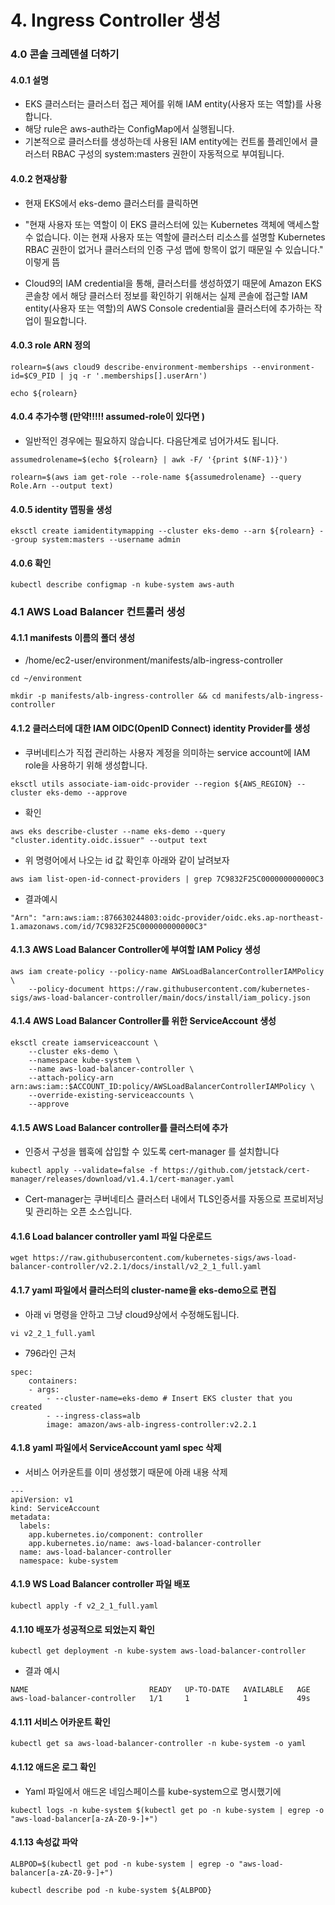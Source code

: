 # 4. Ingress Controller 생성

### 4.0 콘솔 크레덴셜 더하기
#### 4.0.1 설명
- EKS 클러스터는 클러스터 접근 제어를 위해 IAM entity(사용자 또는 역할)를 사용합니다. 
- 해당 rule은 aws-auth라는 ConfigMap에서 실행됩니다. 
- 기본적으로 클러스터를 생성하는데 사용된 IAM entity에는 컨트롤 플레인에서 클러스터 RBAC 구성의 system:masters 권한이 자동적으로 부여됩니다.

#### 4.0.2 현재상황

- 현재 EKS에서 eks-demo 클러스터를 클릭하면

- "현재 사용자 또는 역할이 이 EKS 클러스터에 있는 Kubernetes 객체에 액세스할 수 없습니다.
이는 현재 사용자 또는 역할에 클러스터 리소스를 설명할 Kubernetes RBAC 권한이 없거나 클러스터의 인증 구성 맵에 항목이 없기 때문일 수 있습니다."
이렇게 뜸

- Cloud9의 IAM credential을 통해, 클러스터를 생성하였기 때문에 Amazon EKS 콘솔창 에서 해당 클러스터 정보를 확인하기 위해서는 실제 콘솔에 접근할 IAM entity(사용자 또는 역할)의 AWS Console credential을 클러스터에 추가하는 작업이 필요합니다.


#### 4.0.3 role ARN 정의
```
rolearn=$(aws cloud9 describe-environment-memberships --environment-id=$C9_PID | jq -r '.memberships[].userArn')
```
```
echo ${rolearn}
```


#### 4.0.4 추가수행 (만약!!!!! assumed-role이 있다면 )
- 일반적인 경우에는 필요하지 않습니다. 다음단계로 넘어가셔도 됩니다.
```
assumedrolename=$(echo ${rolearn} | awk -F/ '{print $(NF-1)}')
```
```
rolearn=$(aws iam get-role --role-name ${assumedrolename} --query Role.Arn --output text) 
```

#### 4.0.5 identity 맵핑을 생성
```
eksctl create iamidentitymapping --cluster eks-demo --arn ${rolearn} --group system:masters --username admin
```

#### 4.0.6 확인
```
kubectl describe configmap -n kube-system aws-auth
```



### 4.1 AWS Load Balancer 컨트롤러 생성
#### 4.1.1 manifests 이름의 폴더 생성
- /home/ec2-user/environment/manifests/alb-ingress-controller
```
cd ~/environment

mkdir -p manifests/alb-ingress-controller && cd manifests/alb-ingress-controller
```

#### 4.1.2 클러스터에 대한 IAM OIDC(OpenID Connect) identity Provider를 생성
- 쿠버네티스가 직접 관리하는 사용자 계정을 의미하는 service account에 IAM role을 사용하기 위해 생성합니다.
```
eksctl utils associate-iam-oidc-provider --region ${AWS_REGION} --cluster eks-demo --approve
```


- 확인
```
aws eks describe-cluster --name eks-demo --query "cluster.identity.oidc.issuer" --output text
```

- 위 명령어에서 나오는 id 값 확인후 아래와 같이 날려보자
```
aws iam list-open-id-connect-providers | grep 7C9832F25C000000000000C3
```


- 결과예시
```
"Arn": "arn:aws:iam::876630244803:oidc-provider/oidc.eks.ap-northeast-1.amazonaws.com/id/7C9832F25C000000000000C3"
```





#### 4.1.3 AWS Load Balancer Controller에 부여할 IAM Policy 생성
```
aws iam create-policy --policy-name AWSLoadBalancerControllerIAMPolicy \
    --policy-document https://raw.githubusercontent.com/kubernetes-sigs/aws-load-balancer-controller/main/docs/install/iam_policy.json
```

#### 4.1.4 AWS Load Balancer Controller를 위한 ServiceAccount 생성
```
eksctl create iamserviceaccount \
    --cluster eks-demo \
    --namespace kube-system \
    --name aws-load-balancer-controller \
    --attach-policy-arn arn:aws:iam::$ACCOUNT_ID:policy/AWSLoadBalancerControllerIAMPolicy \
    --override-existing-serviceaccounts \
    --approve
```

#### 4.1.5 AWS Load Balancer controller를 클러스터에 추가
- 인증서 구성을 웹훅에 삽입할 수 있도록 cert-manager 를 설치합니다
```
kubectl apply --validate=false -f https://github.com/jetstack/cert-manager/releases/download/v1.4.1/cert-manager.yaml
```
- Cert-manager는 쿠버네티스 클러스터 내에서 TLS인증서를 자동으로 프로비저닝 및 관리하는 오픈 소스입니다.


#### 4.1.6 Load balancer controller yaml 파일 다운로드
```
wget https://raw.githubusercontent.com/kubernetes-sigs/aws-load-balancer-controller/v2.2.1/docs/install/v2_2_1_full.yaml
```

#### 4.1.7 yaml 파일에서 클러스터의 cluster-name을 eks-demo으로 편집

- 아래 vi 명령을 안하고 그냥 cloud9상에서 수정해도됩니다.
```
vi v2_2_1_full.yaml
```
- 796라인 근처
```
spec:
    containers:
    - args:
        - --cluster-name=eks-demo # Insert EKS cluster that you created
        - --ingress-class=alb
        image: amazon/aws-alb-ingress-controller:v2.2.1
```

#### 4.1.8 yaml 파일에서 ServiceAccount yaml spec 삭제
- 서비스 어카운트를 이미 생성했기 때문에 아래 내용 삭제
```
---
apiVersion: v1
kind: ServiceAccount
metadata:
  labels:
    app.kubernetes.io/component: controller
    app.kubernetes.io/name: aws-load-balancer-controller
  name: aws-load-balancer-controller
  namespace: kube-system
```

#### 4.1.9 WS Load Balancer controller 파일 배포
```
kubectl apply -f v2_2_1_full.yaml
```

#### 4.1.10 배포가 성공적으로 되었는지 확인
```
kubectl get deployment -n kube-system aws-load-balancer-controller
```


- 결과 예시
```
NAME                           READY   UP-TO-DATE   AVAILABLE   AGE
aws-load-balancer-controller   1/1     1            1           49s
```


#### 4.1.11 서비스 어카운트 확인
```
kubectl get sa aws-load-balancer-controller -n kube-system -o yaml
```


#### 4.1.12 애드온 로그 확인

- Yaml 파일에서 애드온 네임스페이스를 kube-system으로 명시했기에
```
kubectl logs -n kube-system $(kubectl get po -n kube-system | egrep -o "aws-load-balancer[a-zA-Z0-9-]+")
```

#### 4.1.13 속성값 파악
```
ALBPOD=$(kubectl get pod -n kube-system | egrep -o "aws-load-balancer[a-zA-Z0-9-]+")
```
```
kubectl describe pod -n kube-system ${ALBPOD}
```
